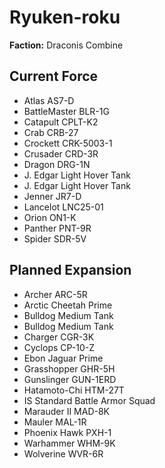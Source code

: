 # Ryuken-roku
**Faction:** Draconis Combine
## Current Force
- Atlas AS7-D
- BattleMaster BLR-1G
- Catapult CPLT-K2
- Crab CRB-27
- Crockett CRK-5003-1
- Crusader CRD-3R
- Dragon DRG-1N
- J. Edgar Light Hover Tank
- J. Edgar Light Hover Tank
- Jenner JR7-D
- Lancelot LNC25-01
- Orion ON1-K
- Panther PNT-9R
- Spider SDR-5V
## Planned Expansion
- Archer ARC-5R
- Arctic Cheetah Prime
- Bulldog Medium Tank
- Bulldog Medium Tank
- Charger CGR-3K
- Cyclops CP-10-Z
- Ebon Jaguar Prime
- Grasshopper GHR-5H
- Gunslinger GUN-1ERD
- Hatamoto-Chi HTM-27T
- IS Standard Battle Armor Squad
- Marauder II MAD-8K
- Mauler MAL-1R
- Phoenix Hawk PXH-1
- Warhammer WHM-9K
- Wolverine WVR-6R
